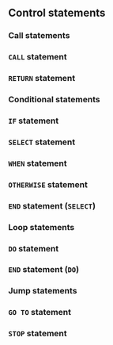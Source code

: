 ## Control statements

### Call statements

### `CALL` statement

### `RETURN` statement

### Conditional statements

### `IF` statement

### `SELECT` statement

### `WHEN` statement

### `OTHERWISE` statement

### `END` statement (`SELECT`)

### Loop statements

### `DO` statement

### `END` statement (`DO`)

### Jump statements

### `GO TO` statement

### `STOP` statement
